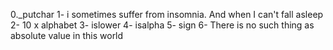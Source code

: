 0._putchar
1- i sometimes suffer from insomnia. And when I can't fall asleep
2- 10 x alphabet
3- islower
4- isalpha
5- sign
6- There is no such thing as absolute value in this world
